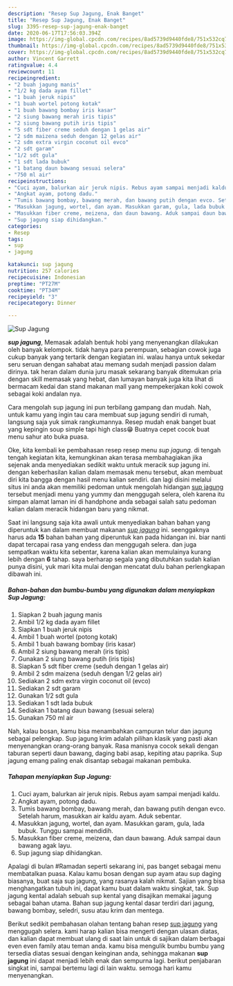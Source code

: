 ```yaml
---
description: "Resep Sup Jagung, Enak Banget"
title: "Resep Sup Jagung, Enak Banget"
slug: 3395-resep-sup-jagung-enak-banget
date: 2020-06-17T17:56:03.394Z
image: https://img-global.cpcdn.com/recipes/8ad5739d9440fde8/751x532cq70/sup-jagung-foto-resep-utama.jpg
thumbnail: https://img-global.cpcdn.com/recipes/8ad5739d9440fde8/751x532cq70/sup-jagung-foto-resep-utama.jpg
cover: https://img-global.cpcdn.com/recipes/8ad5739d9440fde8/751x532cq70/sup-jagung-foto-resep-utama.jpg
author: Vincent Garrett
ratingvalue: 4.4
reviewcount: 11
recipeingredient:
- "2 buah jagung manis"
- "1/2 kg dada ayam fillet"
- "1 buah jeruk nipis"
- "1 buah wortel potong kotak"
- "1 buah bawang bombay iris kasar"
- "2 siung bawang merah iris tipis"
- "2 siung bawang putih iris tipis"
- "5 sdt fiber creme seduh dengan 1 gelas air"
- "2 sdm maizena seduh dengan 12 gelas air"
- "2 sdm extra virgin coconut oil evco"
- "2 sdt garam"
- "1/2 sdt gula"
- "1 sdt lada bubuk"
- "1 batang daun bawang sesuai selera"
- "750 ml air"
recipeinstructions:
- "Cuci ayam, balurkan air jeruk nipis. Rebus ayam sampai menjadi kaldu."
- "Angkat ayam, potong dadu."
- "Tumis bawang bombay, bawang merah, dan bawang putih dengan evco. Setelah harum, masukkan air kaldu ayam. Aduk sebentar."
- "Masukkan jagung, wortel, dan ayam. Masukkan garam, gula, lada bubuk. Tunggu sampai mendidih."
- "Masukkan fiber creme, meizena, dan daun bawang. Aduk sampai daun bawang agak layu."
- "Sup jagung siap dihidangkan."
categories:
- Resep
tags:
- sup
- jagung

katakunci: sup jagung 
nutrition: 257 calories
recipecuisine: Indonesian
preptime: "PT27M"
cooktime: "PT34M"
recipeyield: "3"
recipecategory: Dinner

---
```



![Sup Jagung](https://img-global.cpcdn.com/recipes/8ad5739d9440fde8/751x532cq70/sup-jagung-foto-resep-utama.jpg)

<b><i>sup jagung</i></b>, Memasak adalah bentuk hobi yang menyenangkan dilakukan oleh banyak kelompok. tidak hanya para perempuan, sebagian cowok juga cukup banyak yang tertarik dengan kegiatan ini. walau hanya untuk sekedar seru seruan dengan sahabat atau memang sudah menjadi passion dalam dirinya. tak heran dalam dunia juru masak sekarang banyak ditemukan pria dengan skill memasak yang hebat, dan lumayan banyak juga kita lihat di bermacam kedai dan stand makanan mall yang mempekerjakan koki cowok sebagai koki andalan nya.

Cara mengolah sup jagung ini pun terbilang gampang dan mudah. Nah, untuk kamu yang ingin tau cara membuat sup jagung sendiri di rumah, langsung saja yuk simak rangkumannya. Resep mudah enak banget buat yang kepingin soup simple tapi high class😁 Buatnya cepet cocok buat menu sahur ato buka puasa.

Oke, kita kembali ke pembahasan resep resep menu <i>sup jagung</i>. di tengah tengah kegiatan kita, kemungkinan akan terasa membahagiakan jika sejenak anda menyediakan sedikit waktu untuk meracik sup jagung ini. dengan keberhasilan kalian dalam memasak menu tersebut, akan membuat diri kita bangga dengan hasil menu kalian sendiri. dan lagi disini melalui situs ini anda akan memiliki pedoman untuk mengolah hidangan <u>sup jagung</u> tersebut menjadi menu yang yummy dan menggugah selera, oleh karena itu simpan alamat laman ini di handphone anda sebagai salah satu pedoman kalian dalam meracik hidangan baru yang nikmat.


Saat ini langsung saja kita awali untuk menyediakan bahan bahan yang diperuntuk kan dalam membuat makanan <u><i>sup jagung</i></u> ini. seenggaknya harus ada <b>15</b> bahan bahan yang diperuntuk kan pada hidangan ini. biar nanti dapat tercapai rasa yang endess dan menggugah selera. dan juga sempatkan waktu kita sebentar, karena kalian akan memulainya kurang lebih dengan <b>6</b> tahap. saya berharap segala yang dibutuhkan sudah kalian punya disini, yuk mari kita mulai dengan mencatat dulu bahan perlengkapan dibawah ini.

<!--inarticleads1-->

##### Bahan-bahan dan bumbu-bumbu yang digunakan dalam menyiapkan Sup Jagung:

1. Siapkan 2 buah jagung manis
1. Ambil 1/2 kg dada ayam fillet
1. Siapkan 1 buah jeruk nipis
1. Ambil 1 buah wortel (potong kotak)
1. Ambil 1 buah bawang bombay (iris kasar)
1. Ambil 2 siung bawang merah (iris tipis)
1. Gunakan 2 siung bawang putih (iris tipis)
1. Siapkan 5 sdt fiber creme (seduh dengan 1 gelas air)
1. Ambil 2 sdm maizena (seduh dengan 1/2 gelas air)
1. Sediakan 2 sdm extra virgin coconut oil (evco)
1. Sediakan 2 sdt garam
1. Gunakan 1/2 sdt gula
1. Sediakan 1 sdt lada bubuk
1. Sediakan 1 batang daun bawang (sesuai selera)
1. Gunakan 750 ml air


Nah, kalau bosan, kamu bisa menambahkan campuran telur dan jagung sebagai pelengkap. Sup jagung krim adalah pilihan klasik yang pasti akan menyenangkan orang-orang banyak. Rasa manisnya cocok sekali dengan taburan seperti daun bawang, daging babi asap, kepiting atau paprika. Sup jagung emang paling enak disantap sebagai makanan pembuka. 

<!--inarticleads2-->

##### Tahapan menyiapkan Sup Jagung:

1. Cuci ayam, balurkan air jeruk nipis. Rebus ayam sampai menjadi kaldu.
1. Angkat ayam, potong dadu.
1. Tumis bawang bombay, bawang merah, dan bawang putih dengan evco. Setelah harum, masukkan air kaldu ayam. Aduk sebentar.
1. Masukkan jagung, wortel, dan ayam. Masukkan garam, gula, lada bubuk. Tunggu sampai mendidih.
1. Masukkan fiber creme, meizena, dan daun bawang. Aduk sampai daun bawang agak layu.
1. Sup jagung siap dihidangkan.


Apalagi di bulan #Ramadan seperti sekarang ini, pas banget sebagai menu membatalkan puasa. Kalau kamu bosan dengan sup ayam atau sup daging biasanya, buat saja sup jagung, yang rasanya kalah nikmat. Sajian yang bisa menghangatkan tubuh ini, dapat kamu buat dalam waktu singkat, tak. Sup jagung kental adalah sebuah sup kental yang disajikan memakai jagung sebagai bahan utama. Bahan sup jagung kental dasar terdiri dari jagung, bawang bombay, seledri, susu atau krim dan mentega. 

Berikut sedikit pembahasan olahan tentang bahan resep <u>sup jagung</u> yang menggugah selera. kami harap kalian bisa mengerti dengan ulasan diatas, dan kalian dapat membuat ulang di saat lain untuk di sajikan dalam berbagai even even family atau teman anda. kamu bisa mengulik bumbu bumbu yang tersedia diatas sesuai dengan keinginan anda, sehingga makanan <b>sup jagung</b> ini dapat menjadi lebih enak dan sempurna lagi. berikut penjabaran singkat ini, sampai bertemu lagi di lain waktu. semoga hari kamu menyenangkan.
